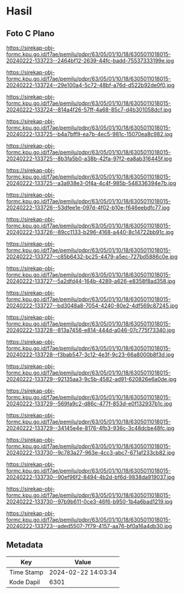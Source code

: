 # Hasil

## Foto C Plano

https://sirekap-obj-formc.kpu.go.id/f7ae/pemilu/pdpr/63/05/01/10/18/6305011018015-20240222-133723--2464bf12-2639-44fc-badd-75537333199e.jpg

https://sirekap-obj-formc.kpu.go.id/f7ae/pemilu/pdpr/63/05/01/10/18/6305011018015-20240222-133724--29e100a4-5c72-48bf-a76d-d522b92de0f0.jpg

https://sirekap-obj-formc.kpu.go.id/f7ae/pemilu/pdpr/63/05/01/10/18/6305011018015-20240222-133724--814a4f26-57ff-4a68-85c7-d4b301058dcf.jpg

https://sirekap-obj-formc.kpu.go.id/f7ae/pemilu/pdpr/63/05/01/10/18/6305011018015-20240222-133725--b4a7bff9-ea7b-4ec5-981c-15070ea8c982.jpg

https://sirekap-obj-formc.kpu.go.id/f7ae/pemilu/pdpr/63/05/01/10/18/6305011018015-20240222-133725--8b3fa5b0-a38b-42fa-97f2-ea8ab316445f.jpg

https://sirekap-obj-formc.kpu.go.id/f7ae/pemilu/pdpr/63/05/01/10/18/6305011018015-20240222-133725--a3a938e3-0f4a-4c4f-985b-548336394e7b.jpg

https://sirekap-obj-formc.kpu.go.id/f7ae/pemilu/pdpr/63/05/01/10/18/6305011018015-20240222-133726--53dfee1e-097d-4f02-b10e-f646eebdfc77.jpg

https://sirekap-obj-formc.kpu.go.id/f7ae/pemilu/pdpr/63/05/01/10/18/6305011018015-20240222-133726--89cc1133-b296-4168-a440-8c14722bb91c.jpg

https://sirekap-obj-formc.kpu.go.id/f7ae/pemilu/pdpr/63/05/01/10/18/6305011018015-20240222-133727--c85b6432-bc25-4479-a5ec-727bd5886c0e.jpg

https://sirekap-obj-formc.kpu.go.id/f7ae/pemilu/pdpr/63/05/01/10/18/6305011018015-20240222-133727--5a2dfd44-164b-4289-a626-e8358f8ad358.jpg

https://sirekap-obj-formc.kpu.go.id/f7ae/pemilu/pdpr/63/05/01/10/18/6305011018015-20240222-133727--bd3048a8-7054-4240-80e2-4df569c87245.jpg

https://sirekap-obj-formc.kpu.go.id/f7ae/pemilu/pdpr/63/05/01/10/18/6305011018015-20240222-133728--813a7456-e814-444d-a046-07c775f73340.jpg

https://sirekap-obj-formc.kpu.go.id/f7ae/pemilu/pdpr/63/05/01/10/18/6305011018015-20240222-133728--f3bab547-3c12-4e3f-9c23-66a8000b8f3d.jpg

https://sirekap-obj-formc.kpu.go.id/f7ae/pemilu/pdpr/63/05/01/10/18/6305011018015-20240222-133729--92135aa3-9c5b-4582-ad91-620826e6a0de.jpg

https://sirekap-obj-formc.kpu.go.id/f7ae/pemilu/pdpr/63/05/01/10/18/6305011018015-20240222-133729--569fa9c2-d86c-477f-853d-e0f132937b1c.jpg

https://sirekap-obj-formc.kpu.go.id/f7ae/pemilu/pdpr/63/05/01/10/18/6305011018015-20240222-133729--34145e4e-8176-4fb3-936c-3c48dcbe48fc.jpg

https://sirekap-obj-formc.kpu.go.id/f7ae/pemilu/pdpr/63/05/01/10/18/6305011018015-20240222-133730--9c783a27-963e-4cc3-abc7-671af233cb82.jpg

https://sirekap-obj-formc.kpu.go.id/f7ae/pemilu/pdpr/63/05/01/10/18/6305011018015-20240222-133730--90ef96f2-8494-4b2d-bf6d-9838da919037.jpg

https://sirekap-obj-formc.kpu.go.id/f7ae/pemilu/pdpr/63/05/01/10/18/6305011018015-20240222-133730--97b9b611-0ce3-46f6-b950-1b4a6bad1219.jpg

https://sirekap-obj-formc.kpu.go.id/f7ae/pemilu/pdpr/63/05/01/10/18/6305011018015-20240222-133723--aded5507-7f79-4157-aa76-bf0a16a4db30.jpg


## Metadata

| Key        | Value               |
| ---------- | ------------------- |
| Time Stamp | 2024-02-22 14:03:34 |
| Kode Dapil | 6301                |



